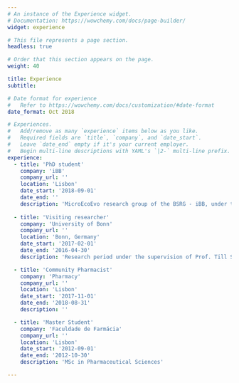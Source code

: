 ```yaml
---
# An instance of the Experience widget.
# Documentation: https://wowchemy.com/docs/page-builder/
widget: experience

# This file represents a page section.
headless: true

# Order that this section appears on the page.
weight: 40

title: Experience
subtitle:

# Date format for experience
#   Refer to https://wowchemy.com/docs/customization/#date-format
date_format: Oct 2018

# Experiences.
#   Add/remove as many `experience` items below as you like.
#   Required fields are `title`, `company`, and `date_start`.
#   Leave `date_end` empty if it's your current employer.
#   Begin multi-line descriptions with YAML's `|2-` multi-line prefix.
experience:
  - title: 'PhD student'
    company: 'iBB'
    company_url: ''
    location: 'Lisbon'
    date_start: '2018-09-01'
    date_end: ''
    description: 'MicroEcoEvo research group of the BSRG - iBB, under the supervision of Prof. Rodrigo Costa and Dr. Tina Keller-Costa.'
        
  - title: 'Visiting researcher'
    company: 'University of Bonn'
    company_url: ''
    location: 'Bonn, Germany'
    date_start: '2017-02-01'
    date_end: '2016-04-30'
    description: 'Research period under the supervision of Prof. Till Schaberle at the Institute of Pharmaceutical Biology, resulting in my Master Thesis. Supported by the Erasmus programme.'

  - title: 'Community Pharmacist'
    company: 'Pharmacy'
    company_url: ''
    location: 'Lisbon'
    date_start: '2017-11-01'
    date_end: '2018-08-31'
    description: ''

  - title: 'Master Student'
    company: 'Faculdade de Farmácia'
    company_url: ''
    location: 'Lisbon'
    date_start: '2012-09-01'
    date_end: '2012-10-30'
    description: 'MSc in Pharmaceutical Sciences'

---
```

